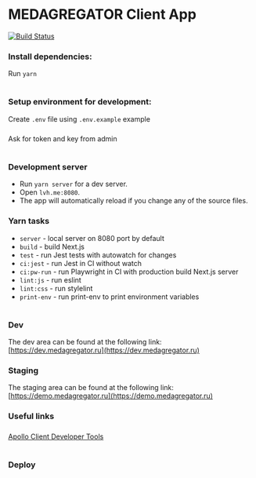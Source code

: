 # MEDAGREGATOR Client App

[![Build Status](https://flatstack.semaphoreci.com/badges/nzemo_react/branches/master.svg?style=shields&key=17d93e8c-5f06-4c9d-b7ab-d109d057d9e4)](https://flatstack.semaphoreci.com/projects/nzemo_react)

### Install dependencies:

Run `yarn`

#

### Setup environment for development:

Create `.env` file using `.env.example` example

###

Ask for token and key from admin

#

### Development server

- Run `yarn server` for a dev server.
- Open `lvh.me:8080`.
- The app will automatically reload if you change any of the source files.

### Yarn tasks

- `server` - local server on 8080 port by default
- `build` - build Next.js
- `test` - run Jest tests with autowatch for changes
- `ci:jest` - run Jest in CI without watch
- `ci:pw-run` - run Playwright in CI with production build Next.js server
- `lint:js` - run eslint
- `lint:css` - run stylelint
- `print-env` - run print-env to print environment variables

#

### Dev

The dev area can be found at the following link: [https://dev.medagregator.ru](https://dev.medagregator.ru)

### Staging

The staging area can be found at the following link: [https://demo.medagregator.ru](https://demo.medagregator.ru)

### Useful links

###

[Apollo Client Developer Tools](https://chrome.google.com/webstore/detail/apollo-client-developer-t/jdkknkkbebbapilgoeccciglkfbmbnfm)

###

#

### Deploy
